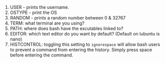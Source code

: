 1. USER - prints the username.
1. OSTYPE - print the OS
1. RANDOM - prints a random number between 0 & 32767
1. TERM: what terminal are you using?
1. PATH: where does bash have the excutables linked to?
1. EDITOR: which text editor do you want by default? (Default on lubuntu is nano)
1. HISTCONTROL: toggling this setting to `ignorespace` will allow bash users to prevent a command from entering the history. Simply press space before entering the command.
